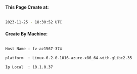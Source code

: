 
   
#### This Page Create at:

```bash

2023-11-25 - 18:30:52 UTC

```

#### Create By Machine:

```bash

Host Name : fv-az1567-374

platform  : Linux-6.2.0-1016-azure-x86_64-with-glibc2.35

Ip Local  : 10.1.0.37

```

